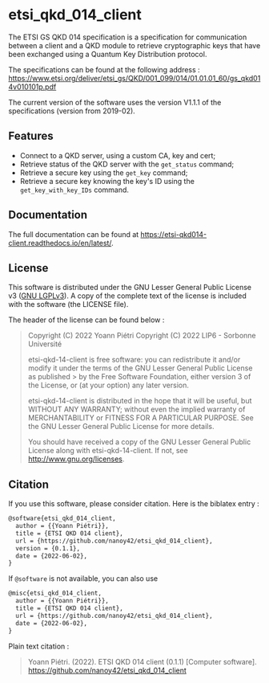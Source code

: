 # etsi_qkd_014_client

The ETSI GS QKD 014 specification is a specification for communication between a client and a QKD module to retrieve cryptographic keys that have been exchanged using a Quantum Key Distribution protocol.

The specifications can be found at the following address : <https://www.etsi.org/deliver/etsi_gs/QKD/001_099/014/01.01.01_60/gs_qkd014v010101p.pdf>

The current version of the software uses the version V1.1.1 of the specifications (version from 2019-02).

## Features

* Connect to a QKD server, using a custom CA, key and cert;
* Retrieve status of the QKD server with the `get_status` command;
* Retrieve a secure key using the `get_key` command;
* Retrieve a secure key knowing the key's ID using the `get_key_with_key_IDs` command.
## Documentation

The full documentation can be found at https://etsi-qkd014-client.readthedocs.io/en/latest/.

## License

This software is distributed under the GNU Lesser General Public License v3 ([GNU LGPLv3](https://www.gnu.org/licenses/lgpl-3.0.en.html)). A copy of the complete text of the license is included with the software (the LICENSE file).

The header of the license can be found below :

> Copyright (C) 2022 Yoann Piétri
> Copyright (C) 2022 LIP6 - Sorbonne Université
>
> etsi-qkd-14-client is free software: you can redistribute it and/or modify
> it under the terms of the GNU Lesser General Public License as published > by
> the Free Software Foundation, either version 3 of the License, or
> (at your option) any later version.
>
> etsi-qkd-14-client is distributed in the hope that it will be useful,
> but WITHOUT ANY WARRANTY; without even the implied warranty of
> MERCHANTABILITY or FITNESS FOR A PARTICULAR PURPOSE.  See the
> GNU Lesser General Public License for more details.
>
> You should have received a copy of the GNU Lesser General Public License
> along with etsi-qkd-14-client. If not, see <http://www.gnu.org/licenses>.

## Citation

If you use this software, please consider citation. Here is the biblatex entry :

```latex
@software{etsi_qkd_014_client,
  author = {{Yoann Piétri}},
  title = {ETSI QKD 014 client},
  url = {https://github.com/nanoy42/etsi_qkd_014_client},
  version = {0.1.1},
  date = {2022-06-02},
}
```

If `@software` is not available, you can also use

```latex
@misc{etsi_qkd_014_client,
  author = {{Yoann Piétri}},
  title = {ETSI QKD 014 client},
  url = {https://github.com/nanoy42/etsi_qkd_014_client},
  date = {2022-06-02},
}
```

Plain text citation :

> Yoann Piétri. (2022). ETSI QKD 014 client (0.1.1) [Computer software]. <https://github.com/nanoy42/etsi_qkd_014_client>
